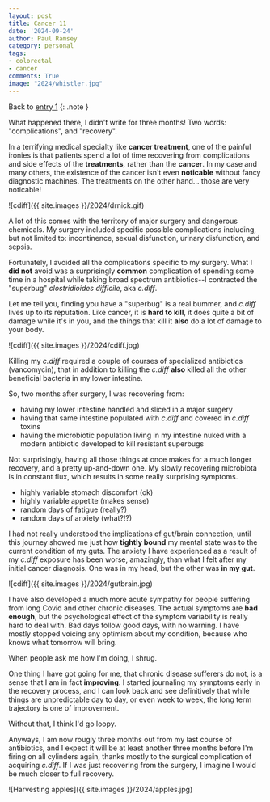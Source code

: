 ```yaml
---
layout: post
title: Cancer 11
date: '2024-09-24'
author: Paul Ramsey
category: personal
tags:
- colorectal
- cancer
comments: True
image: "2024/whistler.jpg"
---
```


Back to [entry 1](/2024/04/cancer1.html)
{: .note }

What happened there, I didn't write for three months! Two words: "complications", and "recovery".

In a terrifying medical specialty like **cancer treatment**, one of the painful ironies is that patients spend a lot of time recovering from complications and side effects of the **treatments**, rather than the **cancer**. In my case and many others, the existence of the cancer isn't even **noticable** without fancy diagnostic machines. The treatments on the other hand... those are very noticable!

![cdiff]({{ site.images }}/2024/drnick.gif)

A lot of this comes with the territory of major surgery and dangerous chemicals. My surgery included specific possible complications including, but not limited to: incontinence, sexual disfunction, urinary disfunction, and sepsis. 

Fortunately, I avoided all the complications specific to my surgery. What I **did not** avoid was a surprisingly **common** complication of spending some time in a hospital while taking broad spectrum antibiotics--I contracted the "superbug" _clostridioides difficile_, aka _c.diff_.

Let me tell you, finding you have a "superbug" is a real bummer, and _c.diff_ lives up to its reputation. Like cancer, it is **hard to kill**, it does quite a bit of damage while it's in you, and the things that kill it **also** do a lot of damage to your body.

![cdiff]({{ site.images }}/2024/cdiff.jpg)

Killing my _c.diff_ required a couple of courses of specialized antibiotics (vancomycin), that in addition to killing the _c.diff_ **also** killed all the other beneficial bacteria in my lower intestine.

So, two months after surgery, I was recovering from:

* having my lower intestine handled and sliced in a major surgery
* having that same intestine populated with _c.diff_ and covered in _c.diff_ toxins
* having the microbiotic population living in my intestine nuked with a modern antibiotic developed to kill resistant superbugs

Not surprisingly, having all those things at once makes for a much longer recovery, and a pretty up-and-down one. My slowly recovering microbiota is in constant flux, which results in some really surprising symptoms.

* highly variable stomach discomfort (ok)
* highly variable appetite (makes sense)
* random days of fatigue (really?)
* random days of anxiety (what?!?)

I had not really understood the implications of gut/brain connection, until this journey showed me just how **tightly bound** my mental state was to the current condition of my guts. The anxiety I have experienced as a result of my _c.diff_ exposure has been worse, amazingly, than what I felt after my initial cancer diagnosis. One was in my head, but the other was **in my gut**.

![cdiff]({{ site.images }}/2024/gutbrain.jpg)

I have also developed a much more acute sympathy for people suffering from long Covid and other chronic diseases. The actual symptoms are **bad enough**, but the psychological effect of the symptom variability is really hard to deal with.  Bad days follow good days, with no warning. I have mostly stopped voicing any optimism about my condition, because who knows what tomorrow will bring. 

When people ask me how I'm doing, I shrug.

One thing I have got going for me, that chronic disease sufferers do not, is a sense that I am in fact **improving**. I started journaling my symptoms early in the recovery process, and I can look back and see definitively that while things are unpredictable day to day, or even week to week, the long term trajectory is one of improvement.

Without that, I think I'd go loopy.

Anyways, I am now rougly three months out from my last course of antibiotics, and I expect it will be at least another three months before I'm firing on all cylinders again, thanks mostly to the surgical complication of acquiring _c.diff_. If I was just recovering from the surgery, I imagine I would be much closer to full recovery.

![Harvesting apples]({{ site.images }}/2024/apples.jpg)

